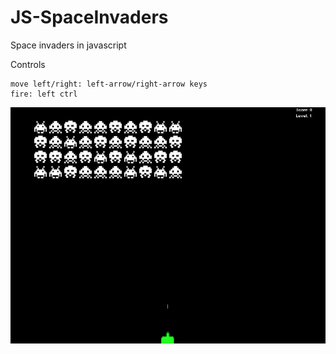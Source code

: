 JS-SpaceInvaders
================

Space invaders in javascript

Controls
```
move left/right: left-arrow/right-arrow keys
fire: left ctrl
```

![alt tag](https://github.com/TylerOrcutt/Js-SpaceInvaders/blob/master/JS-SpaceInvaders/images/screen.jpg)
